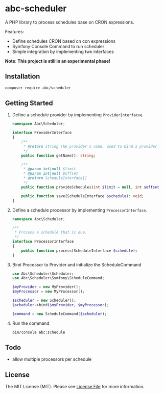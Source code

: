 # abc-scheduler

A PHP library to process schedules base on CRON expressions.

Features:
* Define schedules CRON based on con expressions 
* Symfony Console Command to run scheduler
* Simple integration by implementing two interfaces

**Note: This project is still in an experimental phase!**

## Installation

```bash
composer require abc/scheduler
```

## Getting Started

1. Define a schedule provider by implementing `ProviderInterfacve`.

	```php
	namespace Abc\Scheduler;
	
	interface ProviderInterface
	{
	    /**
	     * @return string The provider's name, used to bind a provider to processors
	     */
	    public function getName(): string;
	
	    /**
	     * @param int|null $limit
	     * @param int|null $offset
	     * @return ScheduleInterface[]
	     */
	    public function provideSchedules(int $limit = null, int $offset = null): array;
	
	    public function save(ScheduleInterface $schedule): void;
	}
	```

2. Define a schedule processor by implementing `ProcessorInterface`.

	```php
	namespace Abc\Scheduler;
	
	/**
	 * Process a schedule that is due.
	 */
	interface ProcessorInterface
	{
	    public function process(ScheduleInterface $schedule);
	}
	```

3. Bind Processor to Provider and initialize the ScheduleCommand

	```php
	use Abc\Scheduler\Scheduler;
	use Abc\Scheduler\Symfony\ScheduleCommand;
	
	$myProvider = new MyProvider();
	$myProcessor = new MyProcessor();
	
	$scheduler = new Scheduler();
	$scheduler->bind($myProvider, $myProcessor);
	
	$command = new ScheduleCommand($scheduler);
	```
    
4. Run the command

	```bash
	bin/console abc:schedule
	```

## Todo
- allow multiple processors per schedule

## License

The MIT License (MIT). Please see [License File](./LICENSE) for more information.
